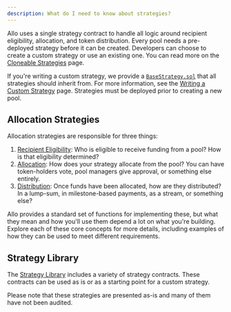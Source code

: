 ```yaml
---
description: What do I need to know about strategies?
---
```


Allo uses a single strategy contract to handle all logic around recipient
eligibility, allocation, and token distribution. Every pool needs a pre-deployed
strategy before it can be created. Developers can choose to create a custom
strategy or use an existing one. You can read more on the [Cloneable
Strategies](/allo/cloneable-strategies) page.

If you're writing a custom strategy, we provide
a [`BaseStrategy.sol`](https://github.com/allo-protocol/allo-v2/blob/main/contracts/strategies/BaseStrategy.sol)
that all strategies should inherit from. For more information, see the [Writing
a Custom Strategy](/strategies/writing-a-custom-strategy) page. Strategies must
be deployed prior to creating a new pool.

## Allocation Strategies

Allocation strategies are responsible for three things:

1. [Recipient Eligibility](/strategies/recipients): Who is eligible to receive
   funding from a pool? How is that eligibility determined?
2. [Allocation](/strategies/allocation): How does your strategy allocate from
   the pool? You can have token-holders vote, pool managers give approval, or
   something else entirely.
3. [Distribution](/strategies/distribution): Once funds have been allocated,
   how are they distributed? In a lump-sum, in milestone-based payments, as
   a stream, or something else?

Allo provides a standard set of functions for implementing these, but what they
mean and how you'll use them depend a lot on what you're building. Explore each
of these core concepts for more details, including examples of how they can be
used to meet different requirements.

## Strategy Library

The [Strategy
Library](https://github.com/allo-protocol/allo-v2/tree/main/contracts/strategies)
includes a variety of strategy contracts. These contracts can be used as is or
as a starting point for a custom strategy.

Please note that these strategies are presented as-is and many of them have not been
audited.
